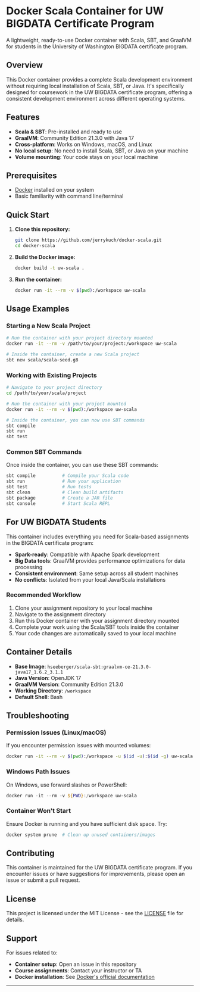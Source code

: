 # Docker Scala Container for UW BIGDATA Certificate Program

A lightweight, ready-to-use Docker container with Scala, SBT, and
GraalVM for students in the University of Washington BIGDATA
certificate program.

## Overview

This Docker container provides a complete Scala development
environment without requiring local installation of Scala, SBT, or
Java. It's specifically designed for coursework in the UW BIGDATA
certificate program, offering a consistent development environment
across different operating systems.

## Features

- **Scala & SBT**: Pre-installed and ready to use
- **GraalVM**: Community Edition 21.3.0 with Java 17
- **Cross-platform**: Works on Windows, macOS, and Linux
- **No local setup**: No need to install Scala, SBT, or Java on your machine
- **Volume mounting**: Your code stays on your local machine

## Prerequisites

- [Docker](https://docs.docker.com/get-docker/) installed on your system
- Basic familiarity with command line/terminal

## Quick Start

1. **Clone this repository:**
   ```bash
   git clone https://github.com/jerrykuch/docker-scala.git
   cd docker-scala
   ```

2. **Build the Docker image:**
   ```bash
   docker build -t uw-scala .
   ```

3. **Run the container:**
   ```bash
   docker run -it --rm -v $(pwd):/workspace uw-scala
   ```

## Usage Examples

### Starting a New Scala Project

```bash
# Run the container with your project directory mounted
docker run -it --rm -v /path/to/your/project:/workspace uw-scala

# Inside the container, create a new Scala project
sbt new scala/scala-seed.g8
```

### Working with Existing Projects

```bash
# Navigate to your project directory
cd /path/to/your/scala/project

# Run the container with your project mounted
docker run -it --rm -v $(pwd):/workspace uw-scala

# Inside the container, you can now use SBT commands
sbt compile
sbt run
sbt test
```

### Common SBT Commands

Once inside the container, you can use these SBT commands:

```bash
sbt compile          # Compile your Scala code
sbt run              # Run your application
sbt test             # Run tests
sbt clean            # Clean build artifacts
sbt package          # Create a JAR file
sbt console          # Start Scala REPL
```

## For UW BIGDATA Students

This container includes everything you need for Scala-based assignments in the BIGDATA certificate program:

- **Spark-ready**: Compatible with Apache Spark development
- **Big Data tools**: GraalVM provides performance optimizations for data processing
- **Consistent environment**: Same setup across all student machines
- **No conflicts**: Isolated from your local Java/Scala installations

### Recommended Workflow

1. Clone your assignment repository to your local machine
2. Navigate to the assignment directory
3. Run this Docker container with your assignment directory mounted
4. Complete your work using the Scala/SBT tools inside the container
5. Your code changes are automatically saved to your local machine

## Container Details

- **Base Image**: `hseeberger/scala-sbt:graalvm-ce-21.3.0-java17_1.6.2_3.1.1`
- **Java Version**: OpenJDK 17
- **GraalVM Version**: Community Edition 21.3.0
- **Working Directory**: `/workspace`
- **Default Shell**: Bash

## Troubleshooting

### Permission Issues (Linux/macOS)
If you encounter permission issues with mounted volumes:
```bash
docker run -it --rm -v $(pwd):/workspace -u $(id -u):$(id -g) uw-scala
```

### Windows Path Issues
On Windows, use forward slashes or PowerShell:
```powershell
docker run -it --rm -v ${PWD}:/workspace uw-scala
```

### Container Won't Start
Ensure Docker is running and you have sufficient disk space. Try:
```bash
docker system prune  # Clean up unused containers/images
```

## Contributing

This container is maintained for the UW BIGDATA certificate
program. If you encounter issues or have suggestions for improvements,
please open an issue or submit a pull request.

## License

This project is licensed under the MIT License - see the [LICENSE](LICENSE) file for details.

## Support

For issues related to:
- **Container setup**: Open an issue in this repository
- **Course assignments**: Contact your instructor or TA
- **Docker installation**: See [Docker's official documentation](https://docs.docker.com/)

---
